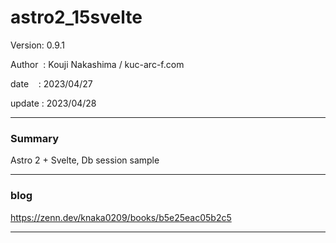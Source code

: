 ﻿# astro2_15svelte

 Version: 0.9.1

 Author  : Kouji Nakashima / kuc-arc-f.com

 date    : 2023/04/27  

 update  : 2023/04/28

***
### Summary

Astro 2 + Svelte, Db session sample

***
### blog 

https://zenn.dev/knaka0209/books/b5e25eac05b2c5

***


